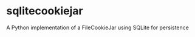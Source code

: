 sqlitecookiejar
===============

A Python implementation of a FileCookieJar using SQLite for persistence
